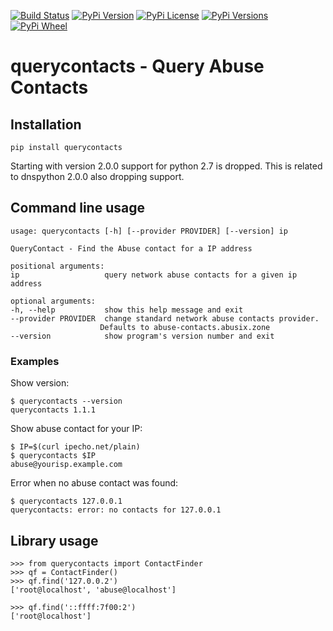 [![Build Status](https://img.shields.io/github/workflow/status/abusix/querycontacts/test.svg)](https://github.com/abusix/querycontacts/actions/)
[![PyPi Version](https://img.shields.io/pypi/v/querycontacts.svg)](https://pypi.python.org/pypi/querycontacts)
[![PyPi License](https://img.shields.io/pypi/l/querycontacts.svg)](https://pypi.python.org/pypi/querycontacts)
[![PyPi Versions](https://img.shields.io/pypi/pyversions/querycontacts.svg)](https://pypi.python.org/pypi/querycontacts)
[![PyPi Wheel](https://img.shields.io/pypi/wheel/querycontacts.svg)](https://pypi.python.org/pypi/querycontacts)

# querycontacts - Query Abuse Contacts

## Installation

```
pip install querycontacts
```

Starting with version 2.0.0 support for python 2.7 is dropped. This is related to dnspython 2.0.0 also dropping support.

## Command line usage

```
usage: querycontacts [-h] [--provider PROVIDER] [--version] ip

QueryContact - Find the Abuse contact for a IP address

positional arguments:
ip                   query network abuse contacts for a given ip address

optional arguments:
-h, --help           show this help message and exit
--provider PROVIDER  change standard network abuse contacts provider.
                    Defaults to abuse-contacts.abusix.zone
--version            show program's version number and exit
```

### Examples

Show version:

```
$ querycontacts --version
querycontacts 1.1.1
```

Show abuse contact for your IP:

```
$ IP=$(curl ipecho.net/plain)
$ querycontacts $IP
abuse@yourisp.example.com
```

Error when no abuse contact was found:

```
$ querycontacts 127.0.0.1
querycontacts: error: no contacts for 127.0.0.1
```

## Library usage

```
>>> from querycontacts import ContactFinder
>>> qf = ContactFinder()
>>> qf.find('127.0.0.2')
['root@localhost', 'abuse@localhost']

>>> qf.find('::ffff:7f00:2')
['root@localhost']
```
